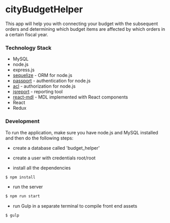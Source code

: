 # cityBudgetHelper

This app will help you with connecting your budget with the subsequent orders and determining which budget items are affected by which orders in a certain fiscal year.

### Technology Stack

* MySQL
* node.js
* express.js
* [sequelize] - ORM for node.js
* [passport] - authentication for node.js
* [acl] - authorization for node.js
* [jsreport] - reporting tool
* [react-mdl] - MDL implemented with React components
* React
* Redux

### Development

To run the application, make sure you have node.js and MySQL installed and then do the following steps:

* create a database called 'budget_helper'
* create a user with credentials root/root 

* install all the dependencies
```sh
$ npm install
```
* run the server
```sh
$ npm run start
```
* run Gulp in a separate terminal to compile front end assets
```sh
$ gulp
```

[sequelize]: <http://docs.sequelizejs.com/en/v3/>
[passport]: <https://www.npmjs.com/package/passport>
[acl]: <https://www.npmjs.com/package/acl>
[jsreport]: <https://www.npmjs.com/package/jsreport>
[react-mdl]: <https://github.com/tleunen/react-mdl>
